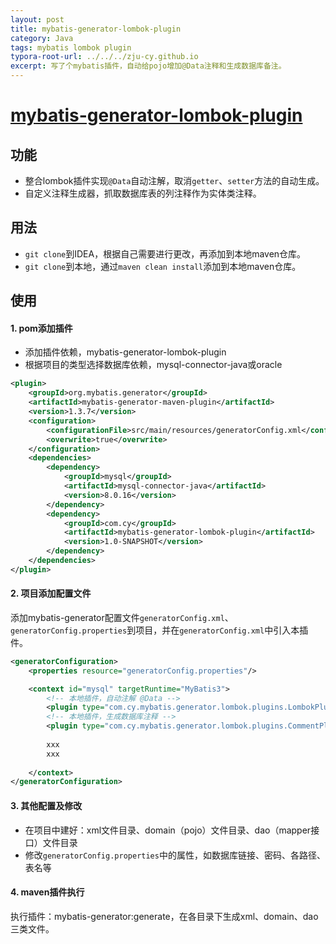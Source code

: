 ```yaml
---
layout: post
title: mybatis-generator-lombok-plugin
category: Java
tags: mybatis lombok plugin
typora-root-url: ../../../zju-cy.github.io
excerpt: 写了个mybatis插件，自动给pojo增加@Data注释和生成数据库备注。
---
```


# [mybatis-generator-lombok-plugin](https://github.com/zju-cy/mybatis-generator-lombok-plugin)

## 功能

- 整合lombok插件实现`@Data`自动注解，取消`getter`、`setter`方法的自动生成。
- 自定义注释生成器，抓取数据库表的列注释作为实体类注释。

## 用法

- `git clone`到IDEA，根据自己需要进行更改，再添加到本地maven仓库。
- `git clone`到本地，通过`maven clean install`添加到本地maven仓库。

## 使用

#### 1. pom添加插件

- 添加插件依赖，mybatis-generator-lombok-plugin
- 根据项目的类型选择数据库依赖，mysql-connector-java或oracle

```xml
<plugin>
    <groupId>org.mybatis.generator</groupId>
    <artifactId>mybatis-generator-maven-plugin</artifactId>
    <version>1.3.7</version>
    <configuration>
        <configurationFile>src/main/resources/generatorConfig.xml</configurationFile>
        <overwrite>true</overwrite>
    </configuration>
    <dependencies>
        <dependency>
            <groupId>mysql</groupId>
            <artifactId>mysql-connector-java</artifactId>
            <version>8.0.16</version>
        </dependency>
        <dependency>
            <groupId>com.cy</groupId>
            <artifactId>mybatis-generator-lombok-plugin</artifactId>
            <version>1.0-SNAPSHOT</version>
        </dependency>
    </dependencies>
</plugin>
```

#### 2. 项目添加配置文件

添加mybatis-generator配置文件`generatorConfig.xml`、`generatorConfig.properties`到项目，并在`generatorConfig.xml`中引入本插件。

```xml
<generatorConfiguration>
    <properties resource="generatorConfig.properties"/>

    <context id="mysql" targetRuntime="MyBatis3">
        <!-- 本地插件，自动注解 @Data -->
        <plugin type="com.cy.mybatis.generator.lombok.plugins.LombokPlugin"/>
        <!-- 本地插件，生成数据库注释 -->
        <plugin type="com.cy.mybatis.generator.lombok.plugins.CommentPlugin"/>
        
        xxx
        xxx
        
    </context>
</generatorConfiguration>
```

#### 3. 其他配置及修改

- 在项目中建好：xml文件目录、domain（pojo）文件目录、dao（mapper接口）文件目录
- 修改`generatorConfig.properties`中的属性，如数据库链接、密码、各路径、表名等

#### 4. maven插件执行

执行插件：mybatis-generator:generate，在各目录下生成xml、domain、dao三类文件。